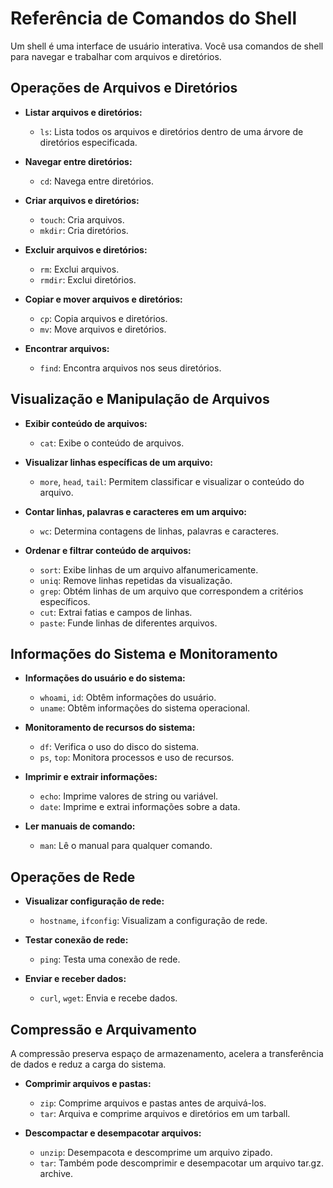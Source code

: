 # Referência de Comandos do Shell

Um shell é uma interface de usuário interativa. Você usa comandos de shell para navegar e trabalhar com arquivos e diretórios.

## Operações de Arquivos e Diretórios

- **Listar arquivos e diretórios:**
  - `ls`: Lista todos os arquivos e diretórios dentro de uma árvore de diretórios especificada.

- **Navegar entre diretórios:**
  - `cd`: Navega entre diretórios.

- **Criar arquivos e diretórios:**
  - `touch`: Cria arquivos.
  - `mkdir`: Cria diretórios.

- **Excluir arquivos e diretórios:**
  - `rm`: Exclui arquivos.
  - `rmdir`: Exclui diretórios.

- **Copiar e mover arquivos e diretórios:**
  - `cp`: Copia arquivos e diretórios.
  - `mv`: Move arquivos e diretórios.

- **Encontrar arquivos:**
  - `find`: Encontra arquivos nos seus diretórios.

## Visualização e Manipulação de Arquivos

- **Exibir conteúdo de arquivos:**
  - `cat`: Exibe o conteúdo de arquivos.

- **Visualizar linhas específicas de um arquivo:**
  - `more`, `head`, `tail`: Permitem classificar e visualizar o conteúdo do arquivo.

- **Contar linhas, palavras e caracteres em um arquivo:**
  - `wc`: Determina contagens de linhas, palavras e caracteres.

- **Ordenar e filtrar conteúdo de arquivos:**
  - `sort`: Exibe linhas de um arquivo alfanumericamente.
  - `uniq`: Remove linhas repetidas da visualização.
  - `grep`: Obtém linhas de um arquivo que correspondem a critérios específicos.
  - `cut`: Extrai fatias e campos de linhas.
  - `paste`: Funde linhas de diferentes arquivos.

## Informações do Sistema e Monitoramento

- **Informações do usuário e do sistema:**
  - `whoami`, `id`: Obtêm informações do usuário.
  - `uname`: Obtêm informações do sistema operacional.

- **Monitoramento de recursos do sistema:**
  - `df`: Verifica o uso do disco do sistema.
  - `ps`, `top`: Monitora processos e uso de recursos.

- **Imprimir e extrair informações:**
  - `echo`: Imprime valores de string ou variável.
  - `date`: Imprime e extrai informações sobre a data.

- **Ler manuais de comando:**
  - `man`: Lê o manual para qualquer comando.

## Operações de Rede

- **Visualizar configuração de rede:**
  - `hostname`, `ifconfig`: Visualizam a configuração de rede.

- **Testar conexão de rede:**
  - `ping`: Testa uma conexão de rede.

- **Enviar e receber dados:**
  - `curl`, `wget`: Envia e recebe dados.

## Compressão e Arquivamento

A compressão preserva espaço de armazenamento, acelera a transferência de dados e reduz a carga do sistema.

- **Comprimir arquivos e pastas:**
  - `zip`: Comprime arquivos e pastas antes de arquivá-los.
  - `tar`: Arquiva e comprime arquivos e diretórios em um tarball.

- **Descompactar e desempacotar arquivos:**
  - `unzip`: Desempacota e descomprime um arquivo zipado.
  - `tar`: Também pode descomprimir e desempacotar um arquivo tar.gz. archive.